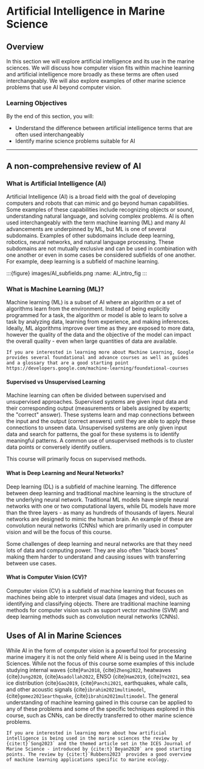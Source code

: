 # Artificial Intelligence in Marine Science

## Overview
In this section we will explore artificial intelligence and its use in the marine sciences. We will discuss how computer vision fits within machine learning and artificial intelligence more broadly as these terms are often used interchangeably. We will also explore examples of other marine science problems that use AI beyond computer vision. 

### Learning Objectives
By the end of this section, you will:
- Understand the difference between artificial intelligence terms that are often used interchangeably 
- Identify marine science problems suitable for AI

---

## A non-comprehensive review of AI 
### What is Artificial Intelligence (AI)
Artificial Intelligence (AI) is a broad field with the goal of developing computers and robots that can mimic and go beyond human capabilities. Some examples of these capabilities include recognizing objects or sound, understanding natural language, and solving complex problems. AI is often used interchangeably with the term machine learning (ML) and many AI advancements are underpinned by ML, but ML is one of several subdomains. Examples of other subdomains include deep learning, robotics, neural networks, and natural language processing. These subdomains are not mutually exclusive and can be used in combination with one another or even in some cases be considered subfields of one another. For example, deep learning is a subfield of machine learning. 

:::{figure} images/AI_subfields.png
:name: AI_intro_fig
:::

### What is Machine Learning (ML)?
Machine learning (ML) is a subset of AI where an algorithm or a set of algorithms learn from the environment. Instead of being explicitly programmed for a task, the algorithm or model is able to learn to solve a task by analyzing data, learning from experience, and making inferences. Ideally, ML algorithms improve over time as they are exposed to more data, however the quality of the data and the objective of the model can impact the overall quality - even when large quantities of data are available.

```{seealso}
If you are interested in learning more about Machine Learning, Google provides several foundational and advance courses as well as guides and a glossary that are a good starting point https://developers.google.com/machine-learning/foundational-courses
```

#### Supervised vs Unsupervised Learning
Machine learning can often be divided between supervised and unsupervised approaches. Supervised systems are given input data and their corresponding output (measurements or labels assigned by experts; the "correct" answer). These systems learn and map connections between the input and the output (correct answers) until they are able to apply these connections to unseen data. Unsupervised systems are only given input data and search for patterns, the goal for these systems is to identify meaningful patterns. A common use of unsupervised methods is to cluster data points or conversely identify outliers. 

This course will primarily focus on supervised methods.

#### What is Deep Learning and Neural Networks?
Deep learning (DL) is a subfield of machine learning. The difference between deep learning and traditional machine learning is the structure of the underlying neural network. Traditional ML models have simple neural networks with one or two computational layers, while DL models have more than the three layers - as many as hundreds of thousands of layers. Neural networks are designed to mimic the human brain. An example of these are convolution neural networks (CNNs) which are primarily used in computer vision and will be the focus of this course. 

Some challenges of deep learning and neural networks are that they need lots of data and computing power. They are also often "black boxes" making them harder to understand and causing issues with transferring between use cases.

#### What is Computer Vision (CV)?
Computer vision (CV) is a subfield of machine learning that focuses on machines being able to interpret visual data (images and video), such as identifying and classifying objects. There are traditional machine learning methods for computer vision such as support vector machine (SVM) and deep learning methods such as convolution neural networks (CNNs).

## Uses of AI in Marine Sciences
While AI in the form of computer vision is a powerful tool for processing marine imagery it is not the only field where AI is being used in the Marine Sciences. While not the focus of this course some examples of this include studying internal waves {cite}`Pan2018`, {cite}`Zheng2022`, heatwaves {cite}`Jung2020`, {cite}`Asadollah2022`, ENSO {cite}`Ham2019`, {cite}`Ye2021`, sea ice distribution {cite}`Gao2019`, {cite}`Panchi2021`, earthquakes, whale calls, and other acoustic signals {cite}`ibrahim2021multimodel`, {cite}`gomez2021earthquake`, {cite}`ibrahim2021multimodel`. The general understanding of machine learning gained in this course can be applied to any of these problems and some of the specific techniques explored in this course, such as CNNs, can be directly transferred to other marine science problems. 

```{seealso}
If you are interested in learning more about how artificial intelligence is being used in the marine sciences the review by {cite:t}`Song2023` and the themed article set in the ICES Journal of Marine Science - introduced by {cite:t}`Beyan2020` are good starting points. The review by {cite:t}`Rubbens2023` provides a good overview of machine learning applications specific to marine ecology. 
```